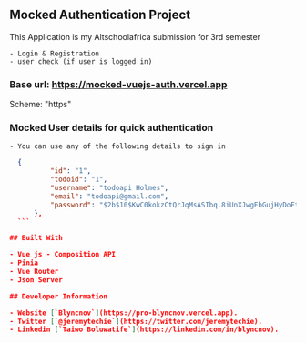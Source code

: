 ## Mocked Authentication Project

This Application is my Altschoolafrica submission for 3rd semester

    - Login & Registration
    - user check (if user is logged in)

### Base url: https://mocked-vuejs-auth.vercel.app

Scheme: "https"

### Mocked User details for quick authentication

    - You can use any of the following details to sign in

````json
  {
          "id": "1",
          "todoid": "1",
          "username": "todoapi Holmes",
          "email": "todoapi@gmail.com",
          "password": "$2b$10$KwC0kokzCtQrJqMsASIbq.8iUnXJwgEbGujHyDoEtji/TEqPqzvyO"
      },
  ```

## Built With

- Vue js - Composition API
- Pinia
- Vue Router
- Json Server

## Developer Information

- Website [`Blyncnov`](https://pro-blyncnov.vercel.app).
- Twitter [`@jeremytechie`](https://twitter.com/jeremytechie).
- Linkedin [`Taiwo Boluwatife`](https://linkedin.com/in/blyncnov).

````
